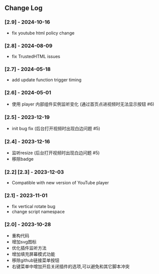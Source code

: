 
## Change Log

### [2.9] - 2024-10-16
- fix youtube html policy change

### [2.8] - 2024-08-09
- fix TrustedHTML issues

### [2.7] - 2024-05-18
- add update function trigger timing

### [2.6] - 2024-05-01
- 使用 player 内部组件实例监听变化 (通过首页点进视频时无法显示按钮 #6)

### [2.5] - 2023-12-19
- init bug fix (后台打开视频时出现白边问题 #5)

### [2.4] - 2023-12-16
- 监听resize (后台打开视频时出现白边问题 #5)
- 移除badge

### [2.2] [2.3] - 2023-12-03
- Compatible with new version of YouTube player

### [2.1] - 2023-11-01
- fix vertical rotate bug
- change script namespace

### [2.0] - 2023-10-28
- 重构代码
- 增加svg图标
- 优化插件监听方法
- 增加填充屏幕模式功能
- 移除github链接菜单按钮
- 右键菜单中增加开启关闭插件的选项,可以避免和其它脚本冲突
